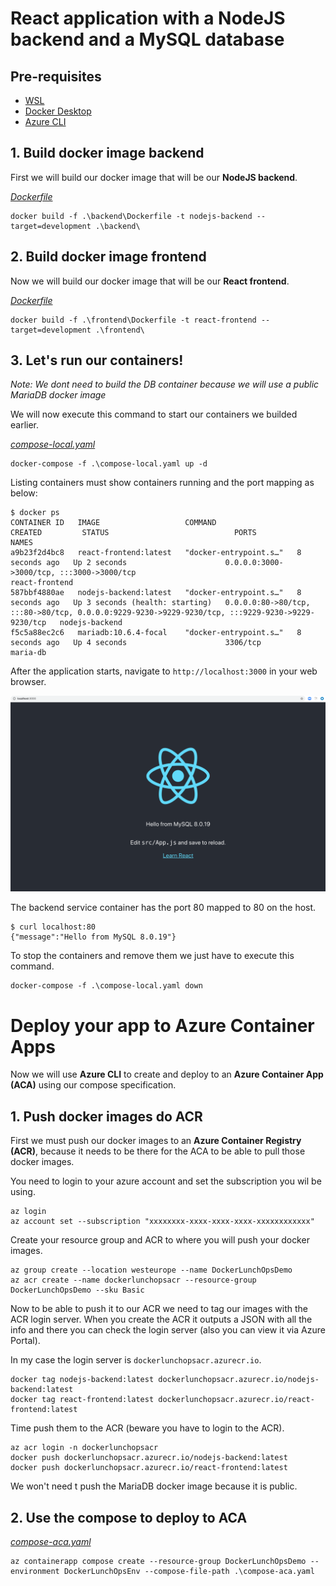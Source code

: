 # React application with a NodeJS backend and a MySQL database

## Pre-requisites

- [WSL](https://learn.microsoft.com/en-us/windows/wsl/install)
- [Docker Desktop](https://docs.docker.com/desktop/setup/install/windows-install/)
- [Azure CLI](https://learn.microsoft.com/en-us/cli/azure/install-azure-cli-windows?view=azure-cli-latest&pivots=msi-powershell)

## 1. Build docker image backend
First we will build our docker image that will be our **NodeJS backend**.

[_Dockerfile_](.\backend\Dockerfile)

```
docker build -f .\backend\Dockerfile -t nodejs-backend --target=development .\backend\
```

## 2. Build docker image frontend
Now we will build our docker image that will be our **React frontend**.

[_Dockerfile_](.\frontend\Dockerfile)

```
docker build -f .\frontend\Dockerfile -t react-frontend --target=development .\frontend\
```

## 3. Let's run our containers!
*Note: We dont need to build the DB container because we will use a public MariaDB docker image*

We will now execute this command to start our containers we builded earlier.

[_compose-local.yaml_](.\compose-local.yaml)

```
docker-compose -f .\compose-local.yaml up -d
```

Listing containers must show containers running and the port mapping as below:
```
$ docker ps
CONTAINER ID   IMAGE                   COMMAND                  CREATED         STATUS                            PORTS                                                                                              NAMES
a9b23f2d4bc8   react-frontend:latest   "docker-entrypoint.s…"   8 seconds ago   Up 2 seconds                      0.0.0.0:3000->3000/tcp, :::3000->3000/tcp                                                          react-frontend      
587bbf4880ae   nodejs-backend:latest   "docker-entrypoint.s…"   8 seconds ago   Up 3 seconds (health: starting)   0.0.0.0:80->80/tcp, :::80->80/tcp, 0.0.0.0:9229-9230->9229-9230/tcp, :::9229-9230->9229-9230/tcp   nodejs-backend      
f5c5a88ec2c6   mariadb:10.6.4-focal    "docker-entrypoint.s…"   8 seconds ago   Up 4 seconds                      3306/tcp                                                                                           maria-db
```

After the application starts, navigate to `http://localhost:3000` in your web browser.

![page](./images/output.png)


The backend service container has the port 80 mapped to 80 on the host.
```
$ curl localhost:80
{"message":"Hello from MySQL 8.0.19"}
```

To stop the containers and remove them we just have to execute this command.

```
docker-compose -f .\compose-local.yaml down
```

# Deploy your app to Azure Container Apps

Now we will use **Azure CLI** to create and deploy to an **Azure Container App (ACA)** using our compose specification.

## 1. Push docker images do ACR

First we must push our docker images to an **Azure Container Registry (ACR)**, because it needs to be there for the ACA to be able to pull those docker images.

You need to login to your azure account and set the subscription you wil be using.

```
az login
az account set --subscription "xxxxxxxx-xxxx-xxxx-xxxx-xxxxxxxxxxxx"
```

Create your resource group and ACR to where you will push your docker images.

```
az group create --location westeurope --name DockerLunchOpsDemo
az acr create --name dockerlunchopsacr --resource-group DockerLunchOpsDemo --sku Basic
```

Now to be able to push it to our ACR we need to tag our images with the ACR login server. When you create the ACR it outputs a JSON with all the info and there you can check the login server (also you can view it via Azure Portal).

In my case the login server is `dockerlunchopsacr.azurecr.io`.

```
docker tag nodejs-backend:latest dockerlunchopsacr.azurecr.io/nodejs-backend:latest
docker tag react-frontend:latest dockerlunchopsacr.azurecr.io/react-frontend:latest
```

Time push them to the ACR (beware you have to login to the ACR).

```
az acr login -n dockerlunchopsacr
docker push dockerlunchopsacr.azurecr.io/nodejs-backend:latest
docker push dockerlunchopsacr.azurecr.io/react-frontend:latest
```

We won't need t push the MariaDB docker image because it is public.

## 2. Use the compose to deploy to ACA

[_compose-aca.yaml_](.\compose-aca.yaml)

```
az containerapp compose create --resource-group DockerLunchOpsDemo --environment DockerLunchOpsEnv --compose-file-path .\compose-aca.yaml
```